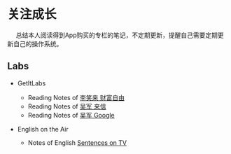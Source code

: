# 关注成长  

&nbsp;&nbsp;&nbsp;&nbsp; 总结本人阅读得到App购买的专栏的笔记，不定期更新，提醒自己需要定期更新自己的操作系统。

## Labs

+ GetItLabs  
    - Reading Notes of [李笑来 财富自由](./Readings/Lab-LiXiaoLai.md)  
    - Reading Notes of [吴军 来信](./Readings/Lab-Wujun-Letters.md)   
    - Reading Notes of [吴军 Google](./Readings/Lab-Wujun-Google.md)   

+ English on the Air 
    - Notes of English [Sentences on TV](./Readings/English-Sentences.md)  
